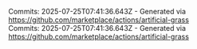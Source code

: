 Commits: 2025-07-25T07:41:36.643Z - Generated via https://github.com/marketplace/actions/artificial-grass
<br>
Commits: 2025-07-25T07:41:36.643Z - Generated via https://github.com/marketplace/actions/artificial-grass
<br>
